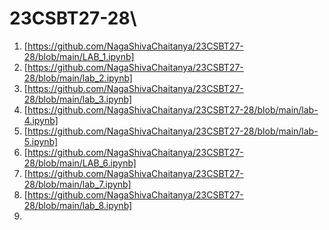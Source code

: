 # 23CSBT27-28\
1. [https://github.com/NagaShivaChaitanya/23CSBT27-28/blob/main/LAB_1.ipynb]
2. [https://github.com/NagaShivaChaitanya/23CSBT27-28/blob/main/lab_2.ipynb]
3. [https://github.com/NagaShivaChaitanya/23CSBT27-28/blob/main/lab_3.ipynb]
4. [https://github.com/NagaShivaChaitanya/23CSBT27-28/blob/main/lab-4.ipynb]
5. [https://github.com/NagaShivaChaitanya/23CSBT27-28/blob/main/lab-5.ipynb]
6. [https://github.com/NagaShivaChaitanya/23CSBT27-28/blob/main/LAB_6.ipynb]
7. [https://github.com/NagaShivaChaitanya/23CSBT27-28/blob/main/lab_7.ipynb]
8. [https://github.com/NagaShivaChaitanya/23CSBT27-28/blob/main/lab_8.ipynb]
9. 
